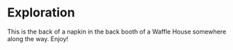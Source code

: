 # Exploration
This is the back of a napkin in the back booth of a Waffle House somewhere along the way.  Enjoy! 
